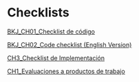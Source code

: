 # Checklists

[BKJ_CH01_Checklist de código](Checklists%20c225667861cd47fc8dacadcd0bbbc73d/BKJ_CH01_Checklist%20de%20co%CC%81digo%208b20106980244ba995889c44a47cf654.md)

[BKJ_CH02_Code checklist (English Version)](Checklists%20c225667861cd47fc8dacadcd0bbbc73d/BKJ_CH02_Code%20checklist%20(English%20Version)%20972d6de34b834585bb4494b488f9721e.md)

[CH3_Checklist de Implementación](Checklists%20c225667861cd47fc8dacadcd0bbbc73d/CH3_Checklist%20de%20Implementacio%CC%81n%209f84d98979934903a0134a838d083f0d.md)

[CH1_Evaluaciones a productos de trabajo](Checklists%20c225667861cd47fc8dacadcd0bbbc73d/CH1_Evaluaciones%20a%20productos%20de%20trabajo%20247c16342f9940ae953c0dfa49a9c5e9.md)